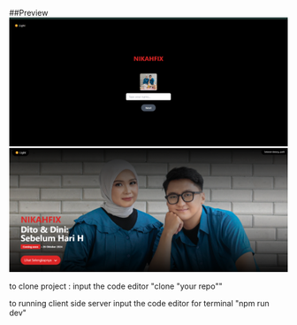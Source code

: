 ##Preview 
![Screenshot](/public/screenshot.png)
![Screenshot](/public/screenshot2.png)


to clone project :
input the code editor "clone "your repo""

to running client side server 
input the code editor for terminal "npm run dev"
